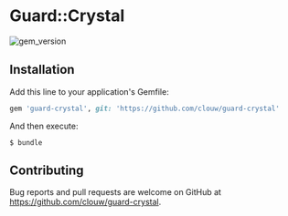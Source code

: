# Guard::Crystal
![gem_version](https://img.shields.io/badge/gem%20version-0.1.0--alpha-red.svg)
## Installation

Add this line to your application's Gemfile:

```ruby
gem 'guard-crystal', git: 'https://github.com/clouw/guard-crystal'
```

And then execute:

    $ bundle

## Contributing

Bug reports and pull requests are welcome on GitHub at https://github.com/clouw/guard-crystal.

